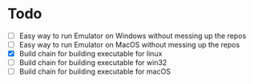 # Todo
- [ ] Easy way to run Emulator on Windows without messing up the repos
- [ ] Easy way to run Emulator on MacOS without messing up the repos
- [x] Build chain for building executable for linux
- [ ] Build chain for building executable for win32
- [ ] Build chain for building executable for macOS
